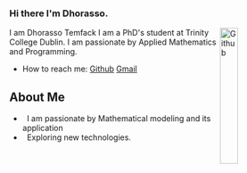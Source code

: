 
### Hi there I'm Dhorasso.
<img width="25%" align="right" alt="Github"
src="https://user-images.githubusercontent.com/48678280/88862734-4903af80-d201-11ea-968
b-9c939d88a37c.gif" />
I am Dhorasso Temfack I am a PhD's student at Trinity College Dublin. I am passionate by Applied Mathematics and Programming.
- How to reach me: [Github](https://www.github.com/) [Gmail](dhorasso.nguefack@aims.ac.rw)
<img src="https://komarev.com/ghpvc/?username=gpy1234&style=flat-square&color=blue"
alt=""/>
## About Me
- &nbsp; I am passionate  by Mathematical modeling and its application
- &nbsp; Exploring new technologies.
<!--
